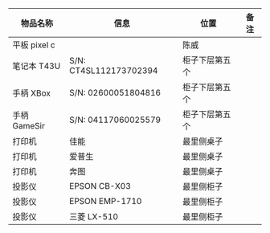 物品名称|信息|位置|备注|
-----|-----|-----|-----|
平板 pixel c||陈威||
笔记本 T43U|S/N: CT4SL112173702394|柜子下层第五个||
手柄 XBox|S/N: 02600051804816|柜子下层第五个||
手柄 GameSir|S/N: 04117060025579|柜子下层第五个||
打印机|佳能|最里侧桌子||
打印机|爱普生|最里侧桌子||
打印机|奔图|最里侧桌子||
投影仪|EPSON CB-X03|最里侧柜子||
投影仪|EPSON EMP-1710|最里侧柜子||
投影仪|三菱 LX-510|最里侧柜子||
